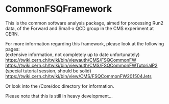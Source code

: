# CommonFSQFramework

This is the common software analysis package, aimed for processing Run2 data, of the Forward and Small-x QCD group in the CMS experiment at CERN.

For more information regarding this framework, please look at the following pages: <br>
(extensive information, not completely up to date unfortunately)
https://twiki.cern.ch/twiki/bin/viewauth/CMS/FSQCommonFW
https://twiki.cern.ch/twiki/bin/viewauth/CMS/FSQCommonFWTutorialP2 <br>
(special tutorial session, should be solid) <br>
https://twiki.cern.ch/twiki/bin/view/CMS/FSQCommonFW201504Jets

Or look into the /Core/doc directory for information.

Please note that this is still in heavy development...

